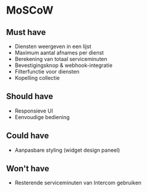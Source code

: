 # MoSCoW

## Must have

* Diensten weergeven in een lijst
* Maximum aantal afnames per dienst
* Berekening van totaal serviceminuten
* Bevestigingsknop & webhook-integratie
* Filterfunctie voor diensten
* Kopelling collectie

## Should have

* Responsieve UI
* Eenvoudige bediening

## Could have

* Aanpasbare styling (widget design paneel)

## Won't have

* Resterende serviceminuten van Intercom gebruiken
